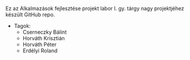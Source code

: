 Ez az Alkalmazások fejlesztése projekt labor I. gy. tárgy nagy projektjéhez készült GitHub repo.

* Tagok:
  * Cserneczky Bálint
  * Horváth Krisztián
  * Horváth Péter
  * Erdélyi Roland


